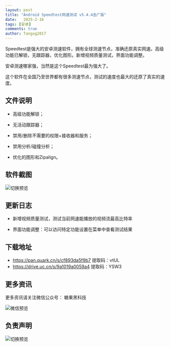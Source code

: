 ```yaml
---
layout: post
title: "Android Speedtest网速测试 v5.4.4去广版"
date:   2025-2-16
tags: [安卓]
comments: true
author: Tangxg2017
---
```


Speedtest是强大的安卓测速软件，拥有全球测速节点，准确还原真实网速。高级功能已解锁，无跟踪器，优化图形。新增视频质量测试，界面功能调整。

<!-- more -->

安卓测速哪家强，当然是这个Speedtest最为强大了。

这个软件在全国乃至世界都有很多测速节点，测试的速度也最大的还原了真实的速度。

## 文件说明

- 高级功能解锁；

- 无活动跟踪器；

- 禁用/删除不需要的权限+接收器和服务；

- 禁用分析/碰撞分析；

- 优化的图形和Zipalign。

## 软件截图

  ![切换预览](https://tangxg2017.github.io/images/speedtest-25-02-16.png)

## 更新日志

- 新增视频质量测试，测试当前网速能播放的视频流最高比特率
  
- 界面功能调整：可以访问特定功能设置在菜单中查看测试结果

## 下载地址

- https://pan.quark.cn/s/cf893da5f9b7 提取码：vtUL
- https://drive.uc.cn/s/9a1019a0059a4 提取码：YSW3
  
## 更多资讯

更多资讯请关注微信公众号： 糖果黑科技

![微信预览](https://tangxg2017.github.io/images/wechat.png)

## 负责声明

  ![切换预览](https://tangxg2017.github.io/images/shengming.png)
  
